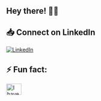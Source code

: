 ## Hey there! 👋🏾

<!--
**hshittu17/hshittu17** is a ✨ _special_ ✨ repository because its `README.md` (this file) appears on your GitHub profile.

Here are some ideas to get you started:

- 🔭 I’m currently working on ...
- 🌱 I’m currently learning ...
- 👯 I’m looking to collaborate on ...
- 🤔 I’m looking for help with ...
- 💬 Ask me about ...


-->
## 📥 Connect on LinkedIn
<div display="flex">
  <a href="https://www.linkedin.com/in/hamza-shittu/">
    <img src="https://img.shields.io/badge/linkedin-%230077B5.svg?style=for-the-badge&logo=linkedin&logoColor=white" alt="LinkedIn"/>
  </a>
</div>

## ⚡ Fun fact:

<div display="flex">
<a href="https://www.youtube.com/@hamzz6824/videos" target="blank"><img align="center" src="https://cdn.jsdelivr.net/npm/simple-icons@3.0.1/icons/youtube.svg" alt="I have a music YouTube Channel" height="30" width="40" /></a>
</div>
